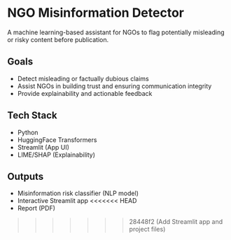 # NGO Misinformation Detector

A machine learning-based assistant for NGOs to flag potentially misleading or risky content before publication.

## Goals
- Detect misleading or factually dubious claims
- Assist NGOs in building trust and ensuring communication integrity
- Provide explainability and actionable feedback

## Tech Stack
- Python
- HuggingFace Transformers
- Streamlit (App UI)
- LIME/SHAP (Explainability)

## Outputs
- Misinformation risk classifier (NLP model)
- Interactive Streamlit app
<<<<<<< HEAD
- Report (PDF)

>>>>>>> 28448f2 (Add Streamlit app and project files)
